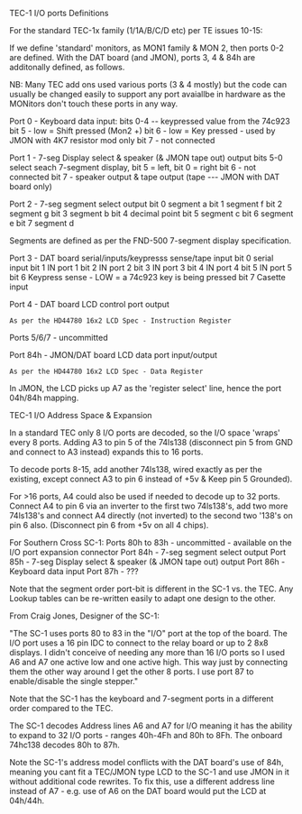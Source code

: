 TEC-1 I/O ports Definitions

For the standard TEC-1x family (1/1A/B/C/D etc) per TE issues 10-15:

If we define 'standard' monitors, as MON1 family & MON 2, then ports 0-2 are defined. With the DAT board (and JMON), ports 3, 4 & 84h are additonally defined, as follows.

NB: Many TEC add ons used various ports (3 & 4 mostly) but the code can usually be changed easily to support any port avaiallbe in hardware as the MONitors don't touch these ports in any way.

Port 0 - Keyboard data input:
	bits 0-4 -- keypressed value from the 74c923
	bit 5 - low = Shift pressed (Mon2 +)
	bit 6 - low = Key pressed - used by JMON with 4K7 resistor mod only
	bit 7 - not connected

Port 1 - 7-seg Display select & speaker (& JMON tape out) output
	bits 5-0 select seach 7-segment display, bit 5 = left, bit 0 = right
	bit  6 - not connected
	bit  7 - speaker output & tape output (tape --- JMON with DAT board only)

Port 2 - 7-seg segment select output
	bit 0	segment a
	bit 1	segment f
	bit 2	segment g
	bit 3	segment b
	bit 4	decimal point
	bit 5	segment c
	bit 6	segment e
	bit 7	segment d

Segments are defined as per the FND-500 7-segment display specification.
	
Port 3 - DAT board serial/inputs/keypresss sense/tape input
	bit 0	serial input
	bit 1	IN port 1
	bit 2	IN port 2
	bit 3	IN port 3
	bit 4	IN port 4
	bit 5	IN port 5
	bit 6	Keypress sense - LOW = a 74c923 key is being pressed
	bit 7	Casette input

Port 4 - DAT board LCD control port output

	As per the HD44780 16x2 LCD Spec - Instruction Register

Ports 5/6/7 - uncommitted

Port 84h - JMON/DAT board LCD data port input/output

	As per the HD44780 16x2 LCD Spec - Data Register

In JMON, the LCD picks up A7 as the 'register select' line, hence the port 04h/84h mapping.



TEC-1 I/O Address Space & Expansion

In a standard TEC only 8 I/O ports are decoded, so the I/O space 'wraps' every 8 ports. Adding A3 to pin 5 of the 74ls138 (disconnect pin 5 from GND and connect to A3 instead) expands this to 16 ports.

To decode ports 8-15, add another 74ls138, wired exactly as per the existing, except connect A3 to pin 6 instead of +5v & Keep pin 5 Grounded).

For >16 ports, A4 could also be used if needed to decode up to 32 ports. Connect A4 to pin 6 via an inverter to the first two 74ls138's, add two more 74ls138's and connect A4 directly (not inverted) to the second two '138's on pin 6 also. (Disconnect pin 6 from +5v on all 4 chips).


For Southern Cross SC-1:
Ports 80h to 83h - uncommitted - available on the I/O port expansion connector
Port 84h - 7-seg segment select output
Port 85h - 7-seg Display select & speaker (& JMON tape out) output
Port 86h - Keyboard data input
Port 87h - ???

Note that the segment order port-bit is different in the SC-1 vs. the TEC. Any Lookup tables can be re-written easily to adapt one design to the other.

From Craig Jones, Designer of the SC-1:

"The SC-1 uses ports 80 to 83 in the "I/O" port at the top of the board. The I/O port uses a 16 pin IDC to connect to the relay board or up to 2 8x8 displays. I didn't conceive of needing any more than 16 I/O ports so I used A6 and A7 one active low and one active high. This way just by connecting them the other way around I get the other 8 ports. I use port 87 to enable/disable the single stepper."

Note that the SC-1 has the keyboard and 7-segment ports in a different order compared to the TEC.

The SC-1 decodes Address lines A6 and A7 for I/O meaning it has the ability to expand to 32 I/O ports - ranges 40h-4Fh and 80h to 8Fh. The onboard 74hc138 decodes 80h to 87h.

Note the SC-1's address model conflicts with the DAT board's use of 84h, meaning you cant fit a TEC/JMON type LCD to the SC-1 and use JMON in it without additional code rewrites. To fix this, use a different address line instead of A7 - e.g. use of A6 on the DAT board would put the LCD at 04h/44h.
